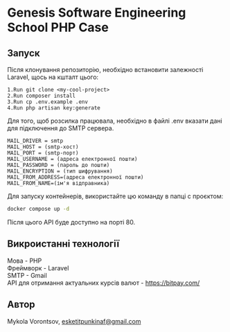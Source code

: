 # Genesis Software Engineering School PHP Case

## Запуск
Після клонування репозиторію, необхідно встановити залежності Laravel, щось на кшталт цього:
```
1.Run git clone <my-cool-project>
2.Run composer install
3.Run cp .env.example .env
4.Run php artisan key:generate
```
Для того, щоб розсилка працювала, необхідно в файлі .env вказати дані для підключення до SMTP сервера.  
```
MAIL_DRIVER = smtp
MAIL_HOST = (smtp-хост)
MAIL_PORT = (smtp-порт)
MAIL_USERNAME = (адреса електронної пошти)
MAIL_PASSWORD = (пароль до пошти)
MAIL_ENCRYPTION = (тип шифрування)
MAIL_FROM_ADDRESS=(адреса електронної пошти)
MAIL_FROM_NAME=(ім'я відправника)
```
Для запуску контейнерів, використайте цю команду в папці с проєктом:
```bash
docker compose up -d
```
Після цього API буде доступно на порті 80.

## Викроистанні технології
Мова - PHP  
Фреймворк - Laravel  
SMTP - Gmail  
API для отримання актуальних курсів валют - https://bitpay.com/  

## Автор
Mykola Vorontsov, esketitpunkinaf@gmail.com
